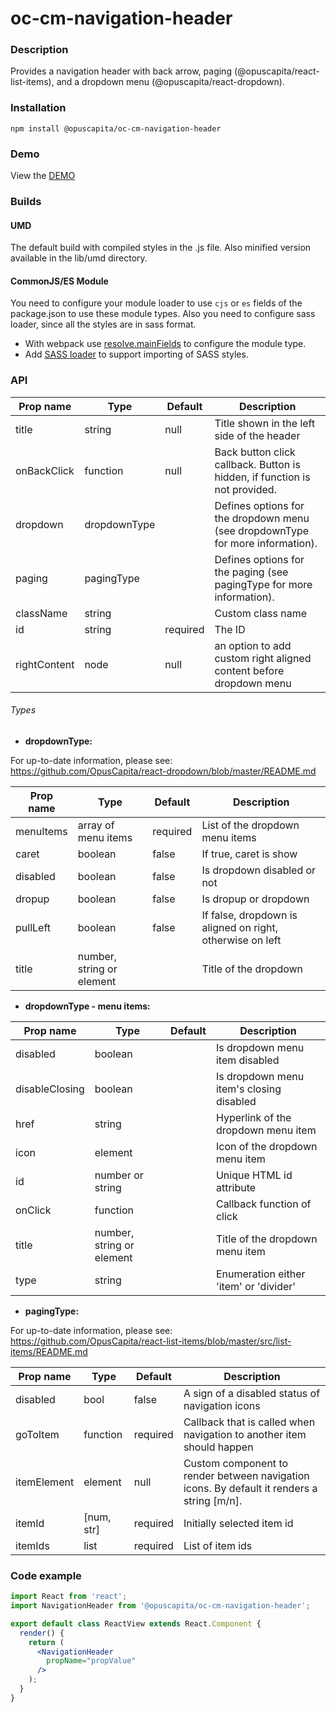 # oc-cm-navigation-header

### Description
Provides a navigation header with back arrow, paging (@opuscapita/react-list-items),
and a dropdown menu (@opuscapita/react-dropdown).

### Installation
```
npm install @opuscapita/oc-cm-navigation-header
```

### Demo
View the [DEMO](https://opuscapita.github.io/oc-cm-navigation-header)

### Builds
#### UMD
The default build with compiled styles in the .js file. Also minified version available in the lib/umd directory.
#### CommonJS/ES Module
You need to configure your module loader to use `cjs` or `es` fields of the package.json to use these module types.
Also you need to configure sass loader, since all the styles are in sass format.
* With webpack use [resolve.mainFields](https://webpack.js.org/configuration/resolve/#resolve-mainfields) to configure the module type.
* Add [SASS loader](https://github.com/webpack-contrib/sass-loader) to support importing of SASS styles.

### API

| Prop name           | Type          | Default  | Description                                |
| ------------------- | ------------- | -------- | ------------------------------------------ |
| title               | string        | null     | Title shown in the left side of the header |
| onBackClick         | function      | null     | Back button click callback. Button is hidden, if function is not provided. |
| dropdown            | dropdownType  |          | Defines options for the dropdown menu (see dropdownType for more information). |
| paging              | pagingType    |          | Defines options for the paging (see pagingType for more information). |
| className           | string        |          | Custom class name |
| id                  | string        | required | The ID |
| rightContent  | node          | null     | an option to add custom right aligned content before dropdown menu |

###### Types

- __dropdownType:__ 

For up-to-date information, please see: https://github.com/OpusCapita/react-dropdown/blob/master/README.md

| Prop name                | Type              | Default  | Description                                |
| ------------------------ | ----------------- | -------- | ------------------------------------------ |
| menuItems                | array of menu items | required                               | List of the dropdown menu items          |
| caret                    | boolean           | false                                    | If true, caret is show                   |
| disabled                 | boolean           | false                                    | Is dropdown disabled or not              |
| dropup                   | boolean           | false                                    | Is dropup or dropdown                    |
| pullLeft                 | boolean           | false                                    | If false, dropdown is aligned on right, otherwise on left |
| title                    | number, string or element | <Icon type="indicator" name="more" width={32} height={32} /> | Title of the dropdown |

- __dropdownType - menu items:__ 

| Prop name                | Type              | Default                                  | Description                              |
| ------------------------ | ----------------- | ---------------------------------------- | ---------------------------------------- |
| disabled                 | boolean           |                                          | Is dropdown menu item disabled           |
| disableClosing           | boolean           |                                          | Is dropdown menu item's closing disabled |
| href                     | string            |                                          | Hyperlink of the dropdown menu item      |
| icon                     | element           |                                          | Icon of the dropdown menu item           |
| id                       | number or string  |                                          | Unique HTML id attribute                 |
| onClick                  | function          |                                          | Callback function of click               |
| title                    | number, string or element |                                  | Title of the dropdown menu item          |
| type                     | string            |                                          | Enumeration either 'item' or 'divider'   |

- __pagingType:__

For up-to-date information, please see: https://github.com/OpusCapita/react-list-items/blob/master/src/list-items/README.md

| Prop name                | Type       | Default   | Description                              |
| ------------------------ | ---------- | --------- | ---------------------------------------- |
| disabled                 | bool       | false     | A sign of a disabled status of navigation icons
| goToItem                 | function   | required  | Callback that is called when navigation to another item should happen
| itemElement              | element    | null      | Custom component to render between navigation icons. By default it renders a string [m/n].
| itemId                   | [num, str] | required  | Initially selected item id
| itemIds                  | list       | required  | List of item ids

### Code example
```jsx
import React from 'react';
import NavigationHeader from '@opuscapita/oc-cm-navigation-header';

export default class ReactView extends React.Component {
  render() {
    return (
      <NavigationHeader
        propName="propValue"
      />
    );
  }
}
```